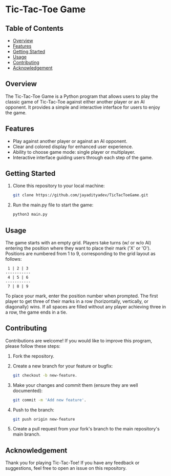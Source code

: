 # Tic-Tac-Toe Game

## Table of Contents

- [Overview](#overview)
- [Features](#features)
- [Getting Started](#getting-started)
- [Usage](#usage)
- [Contributing](#contributing)
- [Acknowledgement](#acknowledgement)

## Overview

The Tic-Tac-Toe Game is a Python program that allows users to play the classic game of Tic-Tac-Toe against either another player or an AI opponent. It provides a simple and interactive interface for users to enjoy the game.

## Features

- Play against another player or against an AI opponent.
- Clear and colored display for enhanced user experience.
- Ability to choose game mode: single player or multiplayer.
- Interactive interface guiding users through each step of the game.

## Getting Started

1. Clone this repository to your local machine:

    ```bash
    git clone https://github.com/jayadityadev/TicTacToeGame.git
    ```

2. Run the main.py file to start the game:

    ```bash
    python3 main.py
    ```

## Usage

The game starts with an empty grid. Players take turns (w/ or w/o AI) entering the position where they want to place their mark ('X' or 'O'). Positions are numbered from 1 to 9, corresponding to the grid layout as follows:

     1 | 2 | 3
    -----------
     4 | 5 | 6
    -----------
     7 | 8 | 9

To place your mark, enter the position number when prompted. The first player to get three of their marks in a row (horizontally, vertically, or diagonally) wins. If all spaces are filled without any player achieving three in a row, the game ends in a tie.


## Contributing

Contributions are welcome! If you would like to improve this program, please follow these steps:

1. Fork the repository.
   
2. Create a new branch for your feature or bugfix:
   
   ```bash
   git checkout -b new-feature.
   ```
   
3. Make your changes and commit them (ensure they are well documented):
   
    ```bash
    git commit -m 'Add new feature'.
   ```
    
4. Push to the branch:
   
    ```bash
    git push origin new-feature
   ```
    
5. Create a pull request from your fork's branch to the main repository's main branch.

## Acknowledgement

Thank you for playing Tic-Tac-Toe! If you have any feedback or suggestions, feel free to open an issue on this repository.